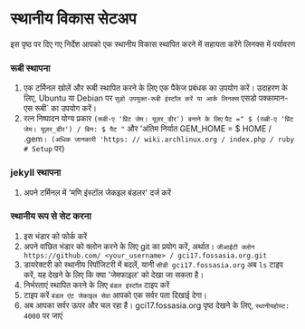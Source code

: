 # स्थानीय विकास सेटअप

इस पृष्ठ पर दिए गए निर्देश आपको एक स्थानीय विकास स्थापित करने में सहायता करेंगे
लिनक्स में पर्यावरण

### रूबी स्थापना
1. एक टर्मिनल खोलें और रूबी स्थापित करने के लिए एक पैकेज प्रबंधक का उपयोग करें। उदाहरण के लिए, Ubuntu या Debian पर `सुडो उपयुक्त-रूबी इंस्टॉल करें या आर्क लिनक्स` एसडो पक्कामान-एस रूबी` का उपयोग करें।
2. रत्न निष्पादन योग्य प्रकार `(रूबी-ए 'प्रिंट जेम। यूज़र_डीर') बनाने के लिए` `पैट =" $ (रब्बी-ए 'प्रिंट जेम। यूज़र_डीर') / बिन: $ पैट "` और 'अंतिम निर्यात GEM_HOME = $ HOME / .gem`। (अधिक जानकारी 'https: // wiki.archlinux.org / index.php / ruby ​​# Setup` पर)

### jekyll स्थापना
1. अपने टर्मिनल में 'मणि इंस्टॉल जेकइल बंडलर' दर्ज करें

### स्थानीय रूप से सेट करना
1. इस भंडार को फोर्क करें
2. अपने वांछित भंडार को क्लोन करने के लिए git का प्रयोग करें, अर्थात।
`जीआईटी क्लोन https://github.com/ <your_username> / gci17.fossasia.org.git`
3. डायरेक्टरी को स्थानीय रिपॉजिटरी में बदलें, यानी `सीडी gci17.fossasia.org` अब `ls` टाइप करें, यह देखने के लिए कि क्या 'जेमफाइल' को देखा जा सकता है।
4. निर्भरताएं स्थापित करने के लिए `बंडल इंस्टॉल` टाइप करें
5. टाइप करें `बंडल एंट जेकाइल सेवा` आपको एक सर्वर पता दिखाई देगा।
6. अब आपका सर्वर ऊपर और चल रहा है। gci17.fossasia.org पृष्ठ देखने के लिए, `स्थानीयहोस्ट: 4000` पर जाएं
